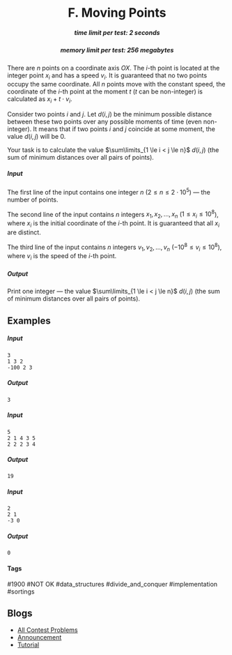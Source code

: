 <h1 style='text-align: center;'> F. Moving Points</h1>

<h5 style='text-align: center;'>time limit per test: 2 seconds</h5>
<h5 style='text-align: center;'>memory limit per test: 256 megabytes</h5>

There are $n$ points on a coordinate axis $OX$. The $i$-th point is located at the integer point $x_i$ and has a speed $v_i$. It is guaranteed that no two points occupy the same coordinate. All $n$ points move with the constant speed, the coordinate of the $i$-th point at the moment $t$ ($t$ can be non-integer) is calculated as $x_i + t \cdot v_i$.

Consider two points $i$ and $j$. Let $d(i, j)$ be the minimum possible distance between these two points over any possible moments of time (even non-integer). It means that if two points $i$ and $j$ coincide at some moment, the value $d(i, j)$ will be $0$.

Your task is to calculate the value $\sum\limits_{1 \le i < j \le n}$ $d(i, j)$ (the sum of minimum distances over all pairs of points).

##### Input

The first line of the input contains one integer $n$ ($2 \le n \le 2 \cdot 10^5$) — the number of points.

The second line of the input contains $n$ integers $x_1, x_2, \dots, x_n$ ($1 \le x_i \le 10^8$), where $x_i$ is the initial coordinate of the $i$-th point. It is guaranteed that all $x_i$ are distinct.

The third line of the input contains $n$ integers $v_1, v_2, \dots, v_n$ ($-10^8 \le v_i \le 10^8$), where $v_i$ is the speed of the $i$-th point.

##### Output

Print one integer — the value $\sum\limits_{1 \le i < j \le n}$ $d(i, j)$ (the sum of minimum distances over all pairs of points).

## Examples

##### Input


```text
3
1 3 2
-100 2 3
```
##### Output


```text
3
```
##### Input


```text
5
2 1 4 3 5
2 2 2 3 4
```
##### Output


```text
19
```
##### Input


```text
2
2 1
-3 0
```
##### Output


```text
0
```


#### Tags 

#1900 #NOT OK #data_structures #divide_and_conquer #implementation #sortings 

## Blogs
- [All Contest Problems](../Codeforces_Round_624_(Div._3).md)
- [Announcement](../blogs/Announcement.md)
- [Tutorial](../blogs/Tutorial.md)
